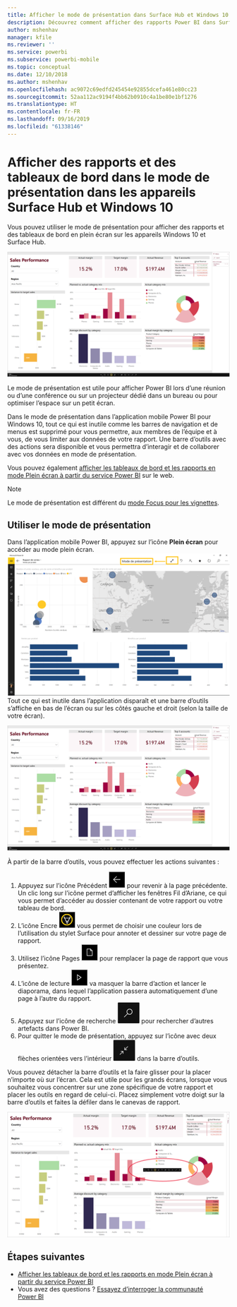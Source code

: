 ```yaml
---
title: Afficher le mode de présentation dans Surface Hub et Windows 10 - Power BI
description: Découvrez comment afficher des rapports Power BI dans Surface Hub et comment afficher des vignettes, des rapports et des tableaux de bord Power BI en mode plein écran sur les appareils Windows 10.
author: mshenhav
manager: kfile
ms.reviewer: ''
ms.service: powerbi
ms.subservice: powerbi-mobile
ms.topic: conceptual
ms.date: 12/10/2018
ms.author: mshenhav
ms.openlocfilehash: ac9072c69edfd245454e92855dcefa461e80cc23
ms.sourcegitcommit: 52aa112ac9194f4bb62b0910c4a1be80e1bf1276
ms.translationtype: HT
ms.contentlocale: fr-FR
ms.lasthandoff: 09/16/2019
ms.locfileid: "61338146"
---
```

# <a name="view-reports-and-dashboards-in-presentation-mode-on-surface-hub-and-windows-10-devices"></a>Afficher des rapports et des tableaux de bord dans le mode de présentation dans les appareils Surface Hub et Windows 10
Vous pouvez utiliser le mode de présentation pour afficher des rapports et des tableaux de bord en plein écran sur les appareils Windows 10 et Surface Hub. 

![Rapport en mode plein écran](./media/mobile-windows-10-app-presentation-mode/power-bi-presentation-mode-2.png)

Le mode de présentation est utile pour afficher Power BI lors d’une réunion ou d’une conférence ou sur un projecteur dédié dans un bureau ou pour optimiser l’espace sur un petit écran. 

Dans le mode de présentation dans l’application mobile Power BI pour Windows 10, tout ce qui est inutile comme les barres de navigation et de menus est supprimé pour vous permettre, aux membres de l’équipe et à vous, de vous limiter aux données de votre rapport. Une barre d’outils avec des actions sera disponible et vous permettra d’interagir et de collaborer avec vos données en mode de présentation.

Vous pouvez également [afficher les tableaux de bord et les rapports en mode Plein écran à partir du service Power BI](../end-user-focus.md) sur le web.

> [!NOTE]
> Le mode de présentation est différent du [mode Focus pour les vignettes](mobile-tiles-in-the-mobile-apps.md).
> 
> 

## <a name="use-presentation-mode"></a>Utiliser le mode de présentation
Dans l’application mobile Power BI, appuyez sur l’icône **Plein écran** pour accéder au mode plein écran.
![Icône Plein écran](././media/mobile-windows-10-app-presentation-mode/power-bi-full-screen-icon.png) Tout ce qui est inutile dans l’application disparaît et une barre d’outils s’affiche en bas de l’écran ou sur les côtés gauche et droit (selon la taille de votre écran).

![Rapport en mode plein écran avec des barres d’outils sur le côté](./media/mobile-windows-10-app-presentation-mode/power-bi-presentation-mode-2.png)

À partir de la barre d’outils, vous pouvez effectuer les actions suivantes :

1. Appuyez sur l’icône Précédent ![Icône Précédent](./media/mobile-windows-10-app-presentation-mode/power-bi-windows-10-presentation-back-icon.png) pour revenir à la page précédente. Un clic long sur l’icône permet d’afficher les fenêtres Fil d’Ariane, ce qui vous permet d’accéder au dossier contenant de votre rapport ou votre tableau de bord.
2. L’icône Encre ![Icône Encre](./media/mobile-windows-10-app-presentation-mode/power-bi-windows-10-presentation-ink-icon.png) vous permet de choisir une couleur lors de l’utilisation du stylet Surface pour annoter et dessiner sur votre page de rapport. 
3. Utilisez l’icône Pages ![Icône Pagination](./media/mobile-windows-10-app-presentation-mode/power-bi-windows-10-presentation-pages-icon.png) pour remplacer la page de rapport que vous présentez.
4. L’icône de lecture  ![Icône de lecture](./media/mobile-windows-10-app-presentation-mode/power-bi-windows-10-presentation-play-icon.png) va masquer la barre d’action et lancer le diaporama, dans lequel l’application passera automatiquement d’une page à l’autre du rapport. 
5. Appuyez sur l’icône de recherche ![Icône de recherche](./media/mobile-windows-10-app-presentation-mode/power-bi-windows-10-presentation-search-icon.png) pour rechercher d’autres artefacts dans Power BI.
6. Pour quitter le mode de présentation, appuyez sur l’icône avec deux flèches orientées vers l’intérieur ![Quitter le mode plein écran](./media/mobile-windows-10-app-presentation-mode/power-bi-windows-10-exit-full-screen-icon.png) dans la barre d’outils.

Vous pouvez détacher la barre d’outils et la faire glisser pour la placer n’importe où sur l’écran. Cela est utile pour les grands écrans, lorsque vous souhaitez vous concentrer sur une zone spécifique de votre rapport et placer les outils en regard de celui-ci. Placez simplement votre doigt sur la barre d’outils et faites la défiler dans le canevas de rapport.

![Rapports en mode de présentation et barre d’outils non ancrée](./media/mobile-windows-10-app-presentation-mode/power-bi-windows-10-presentation-drag-toolbar-2.png)


## <a name="next-steps"></a>Étapes suivantes
* [Afficher les tableaux de bord et les rapports en mode Plein écran à partir du service Power BI](../end-user-focus.md)
* Vous avez des questions ? [Essayez d’interroger la communauté Power BI](http://community.powerbi.com/)

